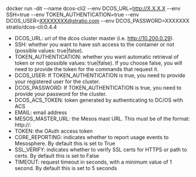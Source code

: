 docker run -dit --name dcos-cli2 --env DCOS_URL=http://X.X.X.X --env SSH=true --env TOKEN_AUTHENTICATION=true --env DCOS_USER=XXXXXXXX@stratio.com --env DCOS_PASSWORD=XXXXXXX stratio/dcos-cli:0.4.4

- DCOS_URL: url of the dcos cluster master (i.e. http://10.200.0.29).
- SSH: whether you want to have ssh access to the container or not (possible values: true|false).
- TOKEN_AUTHENTICATION: whether you want automatic retrieval of token or not (possible values: true|false). If you choose false, you will need to provide the token for the commands that request it.
- DCOS_USER: If TOKEN_AUTHENTICATION is true, you need to provide your registered user for the cluster.
- DCOS_PASSWORD: If TOKEN_AUTHENTICATION is true, you need to provide your password for the cluster.
- DCOS_ACS_TOKEN: token generated by authenticating to DC/OS with ACS
- EMAIL: email address
- MESOS_MASTER_URL: the Mesos mast URL. This must be of the format: http://<host>:<port>
- TOKEN: the OAuth access token
- CORE_REPORTING: indicates whether to report usage events to Mesosphere. By default this is set to True
- SSL_VERIFY: indicates whether to verify SSL certs for HTTPS or path to certs. By default this is set to False
- TIMEOUT: request timeout in seconds, with a minimum value of 1 second. By default this is set to 5 seconds
